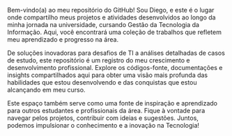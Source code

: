 Bem-vindo(a) ao meu repositório do GitHub! Sou Diego, e este é o lugar onde compartilho meus projetos e atividades desenvolvidos ao longo da minha jornada na universidade, cursando Gestão da Tecnologia da Informação. Aqui, você encontrará uma coleção de trabalhos que refletem meu aprendizado e progresso na área.

De soluções inovadoras para desafios de TI a análises detalhadas de casos de estudo, este repositório é um registro do meu crescimento e desenvolvimento profissional. Explore os códigos-fonte, documentações e insights compartilhados aqui para obter uma visão mais profunda das habilidades que estou desenvolvendo e das conquistas que estou alcançando em meu curso.

Este espaço também serve como uma fonte de inspiração e aprendizado para outros estudantes e profissionais da área. Fique à vontade para navegar pelos projetos, contribuir com ideias e sugestões. Juntos, podemos impulsionar o conhecimento e a inovação na Tecnologia!
